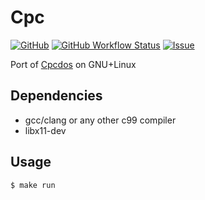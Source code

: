 # Cpc

[![GitHub](https://img.shields.io/github/license/cpcshell/cpc?logo=gnu&style=flat-square)](license)
[![GitHub Workflow Status](https://img.shields.io/github/workflow/status/cpcshell/cpc/CI?style=flat-square)](https://github.com/cpcshell/cpc/actions?query=workflow%3ACI)
[![Issue](https://img.shields.io/github/issues/cpcshell/cpc?style=flat-square)](https://github.com/cpcshell/cpc/issues)

Port of [Cpcdos](http://cpcdos.net) on GNU+Linux

## Dependencies

- gcc/clang or any other c99 compiler
- libx11-dev

## Usage

```
$ make run
```
